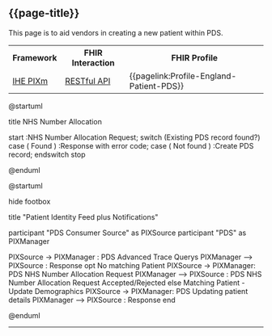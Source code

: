 ## {{page-title}}

This page is to aid vendors in creating a new patient within PDS.

<table class="assets" title="PDS New Patient Framework, interaction and profile">
<tr>
<th>Framework</th>
<th>FHIR Interaction</th>
<th>FHIR Profile</th>
</tr>
<tr>
<td><a href="https://profiles.ihe.net/ITI/PIXm/">IHE PIXm</a></td>
<td><a href="https://hl7.org/fhir/R4/http.html">RESTful API</a></td>
<td>{{pagelink:Profile-England-Patient-PDS}}</td>
</tr>
</table>

<plantuml>
@startuml


title NHS Number Allocation

start
:NHS Number Allocation Request;
switch (Existing PDS record found?)
case ( Found )
  :Response with error code;
case ( Not found )
  :Create PDS record;
endswitch
stop

@enduml
</plantuml>

<plantuml>
@startuml

hide footbox

title "Patient Identity Feed plus Notifications"

participant "PDS Consumer Source" as PIXSource
participant "PDS" as PIXManager

PIXSource -> PIXManager :  PDS Advanced Trace Querys
PIXManager --> PIXSource : Response
opt No matching Patient
  PIXSource -> PIXManager: PDS NHS Number Allocation Request
  PIXManager --> PIXSource : PDS NHS Number Allocation Request Accepted/Rejected
else Matching Patient - Update Demographics
  PIXSource -> PIXManager: PDS Updating patient details
  PIXManager --> PIXSource : Response
end


@enduml
</plantuml>

---

